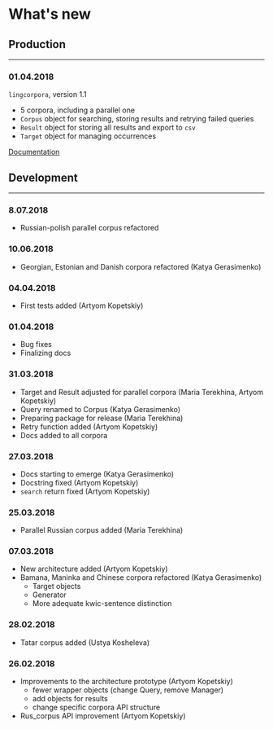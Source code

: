 # What's new

## Production
* * *

### 01.04.2018
`lingcorpora`, version 1.1

* 5 corpora, including a parallel one
* `Corpus` object for searching, storing results and retrying failed queries
* `Result` object for storing all results and export to `csv`
* `Target` object for managing occurrences

[Documentation](https://lingcorpora.github.io/lingcorpora.py/docs.html)


## Development
* * *

### 8.07.2018
* Russian-polish parallel corpus refactored

### 10.06.2018
* Georgian, Estonian and Danish corpora refactored (Katya Gerasimenko)


### 04.04.2018
* First tests added (Artyom Kopetskiy)

### 01.04.2018
* Bug fixes
* Finalizing docs

### 31.03.2018
* Target and Result adjusted for parallel corpora (Maria Terekhina, Artyom Kopetskiy)
* Query renamed to Corpus (Katya Gerasimenko)
* Preparing package for release (Maria Terekhina)
* Retry function added (Artyom Kopetskiy)
* Docs added to all corpora

### 27.03.2018
* Docs starting to emerge (Katya Gerasimenko)
* Docstring fixed (Artyom Kopetskiy)
* `search` return fixed (Artyom Kopetskiy)

### 25.03.2018
* Parallel Russian corpus added (Maria Terekhina)

### 07.03.2018
* New architecture added (Artyom Kopetskiy)
* Bamana, Maninka and Chinese corpora refactored (Katya Gerasimenko)
  * Target objects
  * Generator
  * More adequate kwic-sentence distinction

### 28.02.2018
* Tatar corpus added (Ustya Kosheleva)

### 26.02.2018
* Improvements to the architecture prototype (Artyom Kopetskiy)
  * fewer wrapper objects (change Query, remove Manager)
  * add objects for results
  * change specific corpora API structure
* Rus_corpus API improvement (Artyom Kopetskiy)
